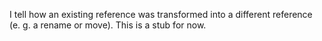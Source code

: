 I tell how an existing reference was transformed into a different reference (e. g. a rename or move). This is a stub for now.